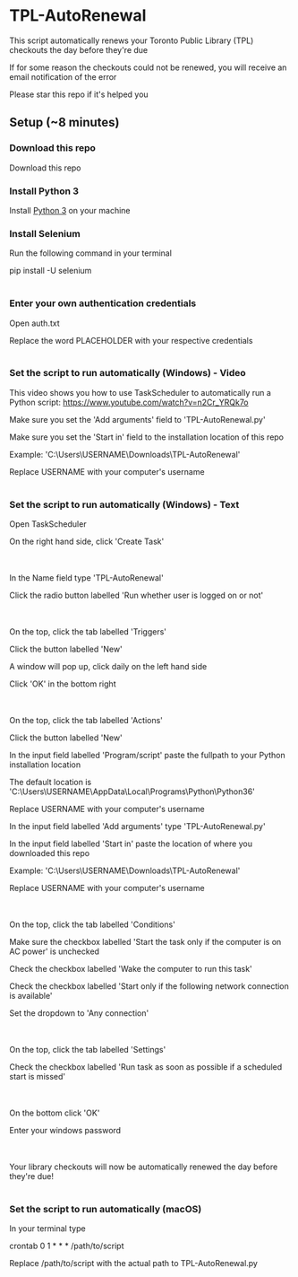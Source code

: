 # TPL-AutoRenewal

This script automatically renews your Toronto Public Library (TPL) checkouts the day before they're due

If for some reason the checkouts could not be renewed, you will receive an email notification of the error

Please star this repo if it's helped you

## Setup (~8 minutes)

### Download this repo

Download this repo

### Install Python 3

Install [Python 3](https://www.python.org/downloads/) on your machine


### Install Selenium

Run the following command in your terminal

pip install -U selenium
<br><br>

### Enter your own authentication credentials

Open auth.txt

Replace the word PLACEHOLDER with your respective credentials
<br><br>

### Set the script to run automatically (Windows) - Video

This video shows you how to use TaskScheduler to automatically run a Python script: https://www.youtube.com/watch?v=n2Cr_YRQk7o

Make sure you set the 'Add arguments' field to 'TPL-AutoRenewal.py'

Make sure you set the 'Start in' field to the installation location of this repo  

Example: 'C:\Users\USERNAME\Downloads\TPL-AutoRenewal'

Replace USERNAME with your computer's username
<br><br>

### Set the script to run automatically (Windows) - Text

Open TaskScheduler

On the right hand side, click 'Create Task'


<br><br>
In the Name field type 'TPL-AutoRenewal'

Click the radio button labelled 'Run whether user is logged on or not'


<br><br>
On the top, click the tab labelled 'Triggers'

Click the button labelled 'New'

A window will pop up, click daily on the left hand side

Click 'OK' in the bottom right

<br><br>
On the top, click the tab labelled 'Actions'

Click the button labelled 'New'

In the input field labelled 'Program/script' paste the fullpath to your Python installation location

The default location is 'C:\Users\USERNAME\AppData\Local\Programs\Python\Python36'

Replace USERNAME with your computer's username

In the input field labelled 'Add arguments' type 'TPL-AutoRenewal.py'

In the input field labelled 'Start in' paste the location of where you downloaded this repo

Example: 'C:\Users\USERNAME\Downloads\TPL-AutoRenewal'

Replace USERNAME with your computer's username


<br><br>
On the top, click the tab labelled 'Conditions'

Make sure the checkbox labelled 'Start the task only if the computer is on AC power' is unchecked

Check the checkbox labelled 'Wake the computer to run this task'

Check the checkbox labelled 'Start only if the following network connection is available'

Set the dropdown to 'Any connection'


<br><br>
On the top, click the tab labelled 'Settings'

Check the checkbox labelled 'Run task as soon as possible if a scheduled start is missed'


<br><br>
On the bottom click 'OK'

Enter your windows password


<br><br>
Your library checkouts will now be automatically renewed the day before they're due!
<br><br>

### Set the script to run automatically (macOS)
In your terminal type

crontab 0 1 * * * /path/to/script

Replace /path/to/script with the actual path to TPL-AutoRenewal.py
